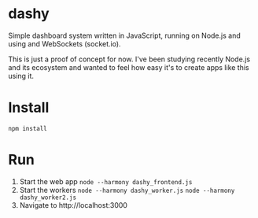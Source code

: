 dashy
=====

Simple dashboard system written in JavaScript, running on Node.js and using and WebSockets (socket.io).

This is just a proof of concept for now. I've been studying recently Node.js and its ecosystem and wanted to feel how easy it's to create apps like this using it.

Install
=====

    npm install

Run
=====

1. Start the web app
`node --harmony dashy_frontend.js`
2. Start the workers
`node --harmony dashy_worker.js`
`node --harmony dashy_worker2.js`
3. Navigate to http://localhost:3000
